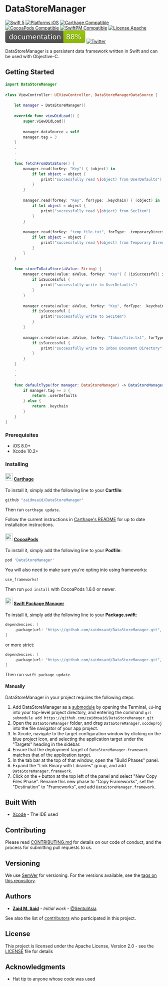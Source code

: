 # DataStoreManager

[![Swift 5](https://img.shields.io/badge/Swift-5-orange.svg?style=flat)](https://developer.apple.com/swift/)
[![Platforms iOS](https://img.shields.io/badge/Platforms-iOS-lightgray.svg?style=flat)](http://www.apple.com/ios/)
[![Carthage Compatible](https://img.shields.io/badge/Carthage-compatible-4BC51D.svg)](https://github.com/Carthage/Carthage)
[![CocoaPods Compatible](https://img.shields.io/cocoapods/v/DataStoreManager.svg?style=flat)](http://cocoapods.org/pods/DataStoreManager)
[![SwiftPM Compatible](https://img.shields.io/badge/SwiftPM-compatible-brightgreen.svg)](https://swift.org/package-manager/)
[![License Apache](https://img.shields.io/badge/License-Apache-lightgrey.svg?style=flat)](https://opensource.org/licenses/Apache-2.0)
[![Documentation](https://github.com/zaidmsaid/DataStoreManager/blob/master/docs/badge.svg)](https://zaidmsaid.github.io/DataStoreManager/)
[![Twitter](https://img.shields.io/badge/twitter-@SentulAsia-blue.svg)](http://twitter.com/SentulAsia)

DataStoreManager is a persistent data framework written in Swift and can be used with Objective-C.

## Getting Started

```swift
import DataStoreManager

class ViewController: UIViewController, DataStoreManagerDataSource {

    let manager = DataStoreManager()

    override func viewDidLoad() {
        super.viewDidLoad()

        manager.dataSource = self
        manager.tag = 3
    }
    .
    .
    .
    func fetchFromDataStore() {
    	manager.read(forKey: "Key") { (object) in
            if let object = object {
                print("successfully read \(object) from UserDefaults")
            }
    	}

        manager.read(forKey: "Key", forType: .keychain) { (object) in
            if let object = object {
                print("successfully read \(object) from SecItem")
            }
        }

    	manager.read(forKey: "temp_file.txt", forType: .temporaryDirectory) { (object) in
            if let object = object {
    	        print("successfully read \(object) from Temporary Directory")
            }
    	}
    }

    func storeToDataStore(aValue: String) {
    	manager.create(value: aValue, forKey: "Key") { (isSuccessful) in
            if isSuccessful {
    	        print("successfully write to UserDefaults")
            }
    	}

        manager.create(value: aValue, forKey: "Key", forType: .keychain) { (isSuccessful) in
            if isSuccessful {
                print("successfully write to SecItem")
            }
        }

    	manager.create(value: aValue, forKey: "Inbox/file.txt", forType: .documentDirectory) { (isSuccessful) in
            if isSuccessful {
    	        print("successfully write to Inbox Document Directory")
            }
    	}
    }
    .
    .
    .
    func defaultType(for manager: DataStoreManager) -> DataStoreManager.StorageType {
        if manager.tag == 3 {
            return .userDefaults
        } else {
            return .keychain
        }
    }
}
```

### Prerequisites

* iOS 8.0+
* Xcode 10.2+

### Installing

#### <img src="https://cloud.githubusercontent.com/assets/432536/5252404/443d64f4-7952-11e4-9d26-fc5cc664cb61.png" width="24" height="24"> [Carthage]

[Carthage]: https://github.com/Carthage/Carthage

To install it, simply add the following line to your **Cartfile**:

```ruby
github "zaidmsaid/DataStoreManager"
```

Then run `carthage update`.

Follow the current instructions in [Carthage's README][carthage-installation]
for up to date installation instructions.

[carthage-installation]: https://github.com/Carthage/Carthage#adding-frameworks-to-an-application

#### <img src="https://raw.githubusercontent.com/zaidmsaid/DataStoreManager/master/Resources/Images/cocoapods.png" width="24" height="24"> [CocoaPods]

[CocoaPods]: http://cocoapods.org

To install it, simply add the following line to your **Podfile**:

```ruby
pod 'DataStoreManager'
```

You will also need to make sure you're opting into using frameworks:

```ruby
use_frameworks!
```

Then run `pod install` with CocoaPods 1.6.0 or newer.

#### <img src="https://raw.githubusercontent.com/zaidmsaid/DataStoreManager/master/Resources/Images/swift.png" width="24" height="24"> [Swift Package Manager]

[Swift Package Manager]: https://swift.org/package-manager/

To install it, simply add the following line to your **Package.swift**:

```swift
dependencies: [
    .package(url: "https://github.com/zaidmsaid/DataStoreManager.git", .upToNextMinor(from: "0.3.0"))
]
```

or more strict:

```swift
dependencies: [
    .package(url: "https://github.com/zaidmsaid/DataStoreManager.git", .exact("0.3.0"))
]
```

Then run `swift package update`.

#### Manually

DataStoreManager in your project requires the following steps:

1. Add DataStoreManager as a [submodule](http://git-scm.com/docs/git-submodule) by opening the Terminal, `cd`-ing into your top-level project directory, and entering the command `git submodule add https://github.com/zaidmsaid/DataStoreManager.git`
2. Open the `DataStoreManager` folder, and drag `DataStoreManager.xcodeproj` into the file navigator of your app project.
3. In Xcode, navigate to the target configuration window by clicking on the blue project icon, and selecting the application target under the "Targets" heading in the sidebar.
4. Ensure that the deployment target of `DataStoreManager.framework` matches that of the application target.
5. In the tab bar at the top of that window, open the "Build Phases" panel.
6. Expand the "Link Binary with Libraries" group, and add `DataStoreManager.framework`.
7. Click on the `+` button at the top left of the panel and select "New Copy Files Phase". Rename this new phase to "Copy Frameworks", set the "Destination" to "Frameworks", and add `DataStoreManager.framework`.

## Built With

* [Xcode](https://developer.apple.com/xcode/ide/) - The IDE used

## Contributing

Please read [CONTRIBUTING.md](https://github.com/zaidmsaid/DataStoreManager/blob/master/CONTRIBUTING.md) for details on our code of conduct, and the process for submitting pull requests to us.

## Versioning

We use [SemVer](http://semver.org/) for versioning. For the versions available, see the [tags on this repository](https://github.com/zaidmsaid/DataStoreManager/tags).

## Authors

* [**Zaid M. Said**](http://github.com/SentulAsia) - *Initial work* - [@SentulAsia](https://twitter.com/SentulAsia)

See also the list of [contributors](https://github.com/zaidmsaid/DataStoreManager/graphs/contributors) who participated in this project.

## License

This project is licensed under the Apache License, Version 2.0 - see the [LICENSE](LICENSE) file for details

## Acknowledgments

* Hat tip to anyone whose code was used
